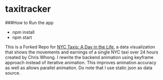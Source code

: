 taxitracker
===========

###How to Run the app

* npm install
* npm start

This is a Forked Repo for [NYC Taxis: A Day in the Life](http://nyctaxi.herokuapp.com), a data visualization that shows the movements and earnings of a single NYC taxi over 24 hours created by Chris Whong. I rewrite the backend animation using keyframe approach instead of iterative animation. This improves animation accuracy as well as allows parallel animation. Do note that I use static json as data source.

